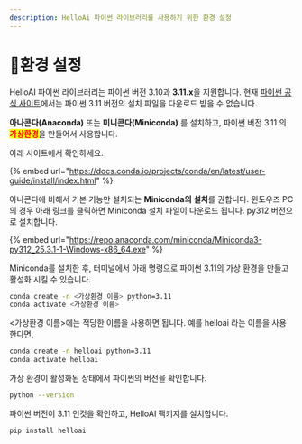 ```yaml
---
description: HelloAi 파이썬 라이브러리를 사용하기 위한 환경 설정
---
```


# 🌱환경 설정

HelloAI 파이썬 라이브러리는 파이썬 버전 3.10과 **3.11.x**을 지원합니다.  현재 [파이썬 공식 사이트](https://www.python.org/)에서는 파이썬 3.11 버전의 설치 파일을 다운로드 받을 수 없습니다.&#x20;

**아나콘다(Anaconda)** 또는 **미니콘다(Miniconda)** 를 설치하고, 파이썬 버전 3.11 의 <mark style="color:red;">**가상환경**</mark>을 만들어서 사용합니다.&#x20;



아래 사이트에서 확인하세요.

{% embed url="https://docs.conda.io/projects/conda/en/latest/user-guide/install/index.html" %}

아나콘다에   비해서 기본 기능만 설치되는 **Miniconda의 설치**를 권합니다.  윈도우즈 PC의 경우 아래 링크를 클릭하면 Miniconda 설치 파일이 다운로드 됩니다.  py312 버전으로 설치합니다.

{% embed url="https://repo.anaconda.com/miniconda/Miniconda3-py312_25.3.1-1-Windows-x86_64.exe" %}



Miniconda를 설치한 후,   터미널에서 아래 명령으로 파이썬 3.11의 가상 환경을 만들고 활성화 시킬 수 있습니다. &#x20;

```bash
conda create -n <가상환경 이름> python=3.11
conda activate <가상환경 이름>
```



<가상환경 이름>에는 적당한 이름을 사용하면 됩니다.  예를 helloai 라는 이름을 사용한다면,

```bash
conda create -n helloai python=3.11
conda activate helloai
```



가상 환경이    활성화된 상태에서 파이썬의   버전을 확인합니다.

```bash
python --version
```

파이썬 버전이 3.11 인것을 확인하고, HelloAI 팩키지를 설치합니다.

```bash
pip install helloai
```

